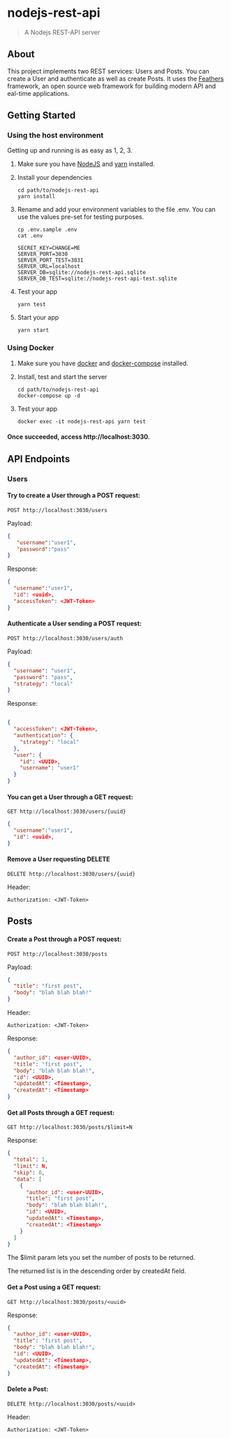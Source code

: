 # nodejs-rest-api

> A Nodejs REST-API server

## About

This project implements two REST services: Users and Posts. You can create a User and authenticate as well as create 
 Posts. It uses the [Feathers](http://feathersjs.com) framework, an open source web framework for building modern API and eal-time applications.

## Getting Started

### Using the host environment

Getting up and running is as easy as 1, 2, 3.

1. Make sure you have [NodeJS](https://nodejs.org/) and [yarn](https://yarnpkg.com/) installed.
2. Install your dependencies

    ```
    cd path/to/nodejs-rest-api
    yarn install
    ```
3. Rename and add your environment variables to the file .env. You can use the values pre-set for testing purposes.
    ```
    cp .env.sample .env
    cat .env
    ```  
    ```
    SECRET_KEY=CHANGE=ME
    SERVER_PORT=3030
    SERVER_PORT_TEST=3031
    SERVER_URL=localhost
    SERVER_DB=sqlite://nodejs-rest-api.sqlite
    SERVER_DB_TEST=sqlite://nodejs-rest-api-test.sqlite
    ```
4. Test your app

    ```
    yarn test
    ```

5. Start your app

    ```
    yarn start
    ```
   
### Using Docker

1. Make sure you have [docker](https://docs.docker.com/engine/install/) and [docker-compose](https://docs.docker.com/compose/install/) installed.

2. Install, test and start the server
    ```
    cd path/to/nodejs-rest-api
    docker-compose up -d
    ```
3. Test your app
   ```
   docker exec -it nodejs-rest-api yarn test
   ```

#### Once succeeded, access http://localhost:3030.

## API Endpoints
### Users
#### Try to create a User through a POST request:

```
POST http://localhost:3030/users
```
    
Payload:

```json
{ 
   "username":"user1",
   "password":"pass"
}
```
Response:

```json
{ 
  "username":"user1",
  "id": <uuid>,
  "accessToken": <JWT-Token>
}
```

#### Authenticate a User sending a POST request:
```
POST http://localhost:3030/users/auth
```
Payload:
```json
{
  "username": "user1",
  "password": "pass",
  "strategy": "local"
}
```
Response:
```json

{
  "accessToken": <JWT-Token>,
  "authentication": {
    "strategy": "local"
  },
  "user": {
    "id": <UUID>,
    "username": "user1"
  }
}
```

#### You can get a User through a GET request:
```
GET http://localhost:3030/users/{uuid}
```
```json
{ 
  "username":"user1",
  "id": <uuid>,
}
```

#### Remove a User requesting DELETE

```
DELETE http://localhost:3030/users/{uuid}
```
Header:
```
Authorization: <JWT-Token>
```
## Posts
#### Create a Post through a POST request:
```
POST http://localhost:3030/posts
```
Payload:
```json
{
  "title": "first post",
  "body": "blah blah blah!"
}
```
Header:
```
Authorization: <JWT-Token>
```

Response:
```json
{
  "author_id": <user-UUID>,
  "title": "first post",
  "body": "blah blah blah!",
  "id": <UUID>,
  "updatedAt": <Timestamp>,
  "createdAt": <Timestamp>
}
```

#### Get all Posts through a GET request:
```
GET http://localhost:3030/posts/$limit=N
```

Response:
```json
{
  "total": 1,
  "limit": N,
  "skip": 0,
  "data": [
    {
      "author_id": <user-UUID>,
      "title": "first post",
      "body": "blah blah blah!",
      "id": <UUID>,
      "updatedAt": <Timestamp>,
      "createdAt": <Timestamp>
    }
  ]
}
```

The $limit param lets you set the number of posts to be returned.

The returned list is in the descending order by createdAt field.

#### Get a Post using a GET request:
```
GET http://localhost:3030/posts/<uuid>
```

Response:
```json
{
  "author_id": <user-UUID>,
  "title": "first post",
  "body": "blah blah blah!",
  "id": <UUID>,
  "updatedAt": <Timestamp>,
  "createdAt": <Timestamp>
}
```

#### Delete a Post:
```
DELETE http://localhost:3030/posts/<uuid>
```
Header:
```
Authorization: <JWT-Token>
```
